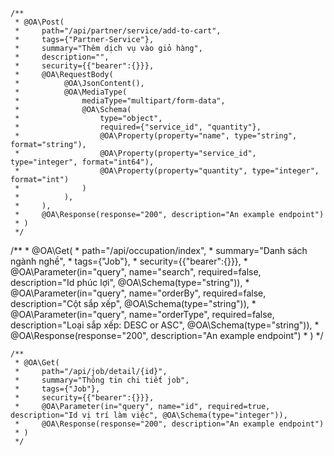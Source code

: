    /**
     * @OA\Post(
     *     path="/api/partner/service/add-to-cart",
     *     tags={"Partner-Service"},
     *     summary="Thêm dịch vụ vào giỏ hàng",
     *     description="",
     *     security={{"bearer":{}}},
     *     @OA\RequestBody(
     *          @OA\JsonContent(),
     *          @OA\MediaType(
     *              mediaType="multipart/form-data",
     *              @OA\Schema(
     *                  type="object",
     *                  required={"service_id", "quantity"},
     *                  @OA\Property(property="name", type="string", format="string"),
     *                  @OA\Property(property="service_id", type="integer", format="int64"),
     *                  @OA\Property(property="quantity", type="integer", format="int")
     *              )
     *          ),
     *     ),
     *     @OA\Response(response="200", description="An example endpoint")
     * )
     */


/**
     * @OA\Get(
     *     path="/api/occupation/index",
     *     summary="Danh sách ngành nghề",
     *     tags={"Job"},
     *     security={{"bearer":{}}},
     *     @OA\Parameter(in="query", name="search", required=false, description="Id phúc lợi", @OA\Schema(type="string")),
     *     @OA\Parameter(in="query", name="orderBy", required=false, description="Cột sắp xếp", @OA\Schema(type="string")),
     *     @OA\Parameter(in="query", name="orderType", required=false, description="Loại sắp xếp: DESC or ASC", @OA\Schema(type="string")),
     *     @OA\Response(response="200", description="An example endpoint")
     * )
     */

    /**
     * @OA\Get(
     *     path="/api/job/detail/{id}",
     *     summary="Thông tin chi tiết job",
     *     tags={"Job"},
     *     security={{"bearer":{}}},
     *     @OA\Parameter(in="query", name="id", required=true, description="Id vị trí làm việc", @OA\Schema(type="integer")),
     *     @OA\Response(response="200", description="An example endpoint")
     * )
     */